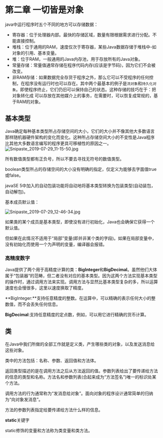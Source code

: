 # 第二章 一切皆是对象

java中运行程序时五个不同的地方可以存储数据：

- 寄存器：位于处理器内部。最快的存储区域，数量有限根据需求进行分配。不能直接控制。
- 堆栈：位于通用的RAM，速度仅次于寄存器，某些Java数据存储于堆栈中-如对象的引用、基本变量。
- 堆：位于RAM，一般通用的Java内存池，用于存放所有的Java对象。
- 常量存储：常量值通常存储在程序代码内存(应该是字节码)，因为它们不会被改变。
- 非RAM存储：如果数据完全存货于程序之外，那么它可以不受程序的任何控制，在程序没有运行时也可以存在。其中两个最基本的例子是`流对象`和`持久化对象`。即使程序终止，它们仍旧可以保持自己的状态。这种存储的技巧在于：把对象转化成 可以存放在其他媒介上的事务，在需要时，可以恢复成常规的，基于RAM的对象。

## 基本类型

Java确定每种基本类型所占存储空间的大小，它们的大小并不像其他大多数语言那样随机器硬件架构的变化而变化。这种所占存储空间大小的不变性是Java程序比其他大多数语言编写的程序更具可移植性的原因之一。
![Snipaste_2019-07-29_11-15-50.jpg](https://i.loli.net/2019/07/29/5d3e65164dc6a91570.jpg)

所有数值类型都有正负号，所以不要去寻找无符号的数值类型。

boolean类型所占的存储空间的大小没有明确的指定，仅定义为能够去字面值true或false。

javaSE 5中加入的自动包装功能将自动地将基本类型转换为包装类型(自动装包，自动解包)。

基本成员默认值：

![Snipaste_2019-07-29_12-46-34.jpg](https://i.loli.net/2019/07/29/5d3efc4e6b60464792.jpg)	

如果类的某个成员是基本类型，即使没有进行初始化，Java也会确保它获得一个默认值。

但如果在此情况不适用于“局部”变量(即并非某个类的字段)。如果在局部变量中，没有初始化而使用一个为声明的变量，编译器会报错。

### 高精度数字

Java提供了两个用于高精度计算的类：**BigInteger**和**BigDecimal**。虽然他们大体属于“包装器“的范畴，但二者没有对应的基本类型。因为这两个方法实现基本类型的操作时，通过调用方法来实现。调用方法与显然比基本类型复杂的多，所以运算速度也会慢很多，这里以速度换取了精度。

**BigInteger:**支持任意精度的整数。在运算中，可以精确的表示任何大小的整数值，而不会丢失任何信息。

**BigDecimal**:支持任意精度的定点数，例如，可以用它进行精确的货币计算。

## 类

在Java中我们所做的全部工作就是定义类，产生哪些类的对象，以及发送消息给这些对象。

类中的方法包括：名称、参数、返回值和方法体。

返回类型描述的是在调用方法之后从方法返回的值。参数列表给出了要传递给方法的信息的类型和名称。方法名和参数列表(合起来成为“方法签名”)唯一的标识处某个方法。

调用方法的行为通常称为“发消息给对象”。面向对象的程序设计通常简单的归纳为“向对象发消息”。

方法的参数列表指定给要传递给方法什么样的信息。

**static**关键字

static修饰的变量和方法称为类变量和类方法。



​                                                                                                                                                                                                                                                